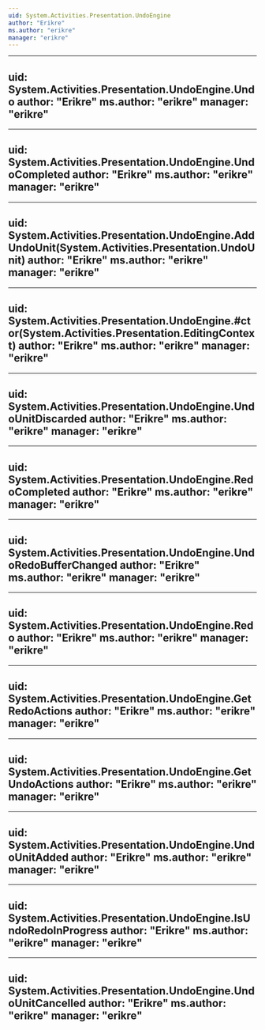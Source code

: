 ```yaml
---
uid: System.Activities.Presentation.UndoEngine
author: "Erikre"
ms.author: "erikre"
manager: "erikre"
---
```


---
uid: System.Activities.Presentation.UndoEngine.Undo
author: "Erikre"
ms.author: "erikre"
manager: "erikre"
---

---
uid: System.Activities.Presentation.UndoEngine.UndoCompleted
author: "Erikre"
ms.author: "erikre"
manager: "erikre"
---

---
uid: System.Activities.Presentation.UndoEngine.AddUndoUnit(System.Activities.Presentation.UndoUnit)
author: "Erikre"
ms.author: "erikre"
manager: "erikre"
---

---
uid: System.Activities.Presentation.UndoEngine.#ctor(System.Activities.Presentation.EditingContext)
author: "Erikre"
ms.author: "erikre"
manager: "erikre"
---

---
uid: System.Activities.Presentation.UndoEngine.UndoUnitDiscarded
author: "Erikre"
ms.author: "erikre"
manager: "erikre"
---

---
uid: System.Activities.Presentation.UndoEngine.RedoCompleted
author: "Erikre"
ms.author: "erikre"
manager: "erikre"
---

---
uid: System.Activities.Presentation.UndoEngine.UndoRedoBufferChanged
author: "Erikre"
ms.author: "erikre"
manager: "erikre"
---

---
uid: System.Activities.Presentation.UndoEngine.Redo
author: "Erikre"
ms.author: "erikre"
manager: "erikre"
---

---
uid: System.Activities.Presentation.UndoEngine.GetRedoActions
author: "Erikre"
ms.author: "erikre"
manager: "erikre"
---

---
uid: System.Activities.Presentation.UndoEngine.GetUndoActions
author: "Erikre"
ms.author: "erikre"
manager: "erikre"
---

---
uid: System.Activities.Presentation.UndoEngine.UndoUnitAdded
author: "Erikre"
ms.author: "erikre"
manager: "erikre"
---

---
uid: System.Activities.Presentation.UndoEngine.IsUndoRedoInProgress
author: "Erikre"
ms.author: "erikre"
manager: "erikre"
---

---
uid: System.Activities.Presentation.UndoEngine.UndoUnitCancelled
author: "Erikre"
ms.author: "erikre"
manager: "erikre"
---
